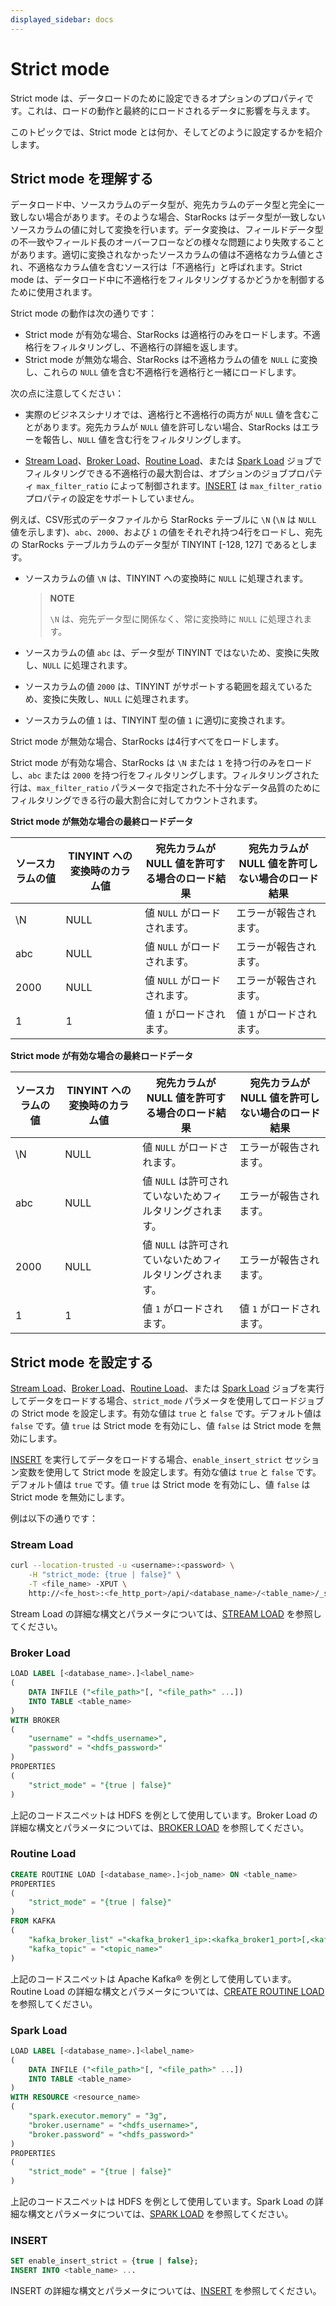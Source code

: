 ```yaml
---
displayed_sidebar: docs
---
```


# Strict mode

Strict mode は、データロードのために設定できるオプションのプロパティです。これは、ロードの動作と最終的にロードされるデータに影響を与えます。

このトピックでは、Strict mode とは何か、そしてどのように設定するかを紹介します。

## Strict mode を理解する

データロード中、ソースカラムのデータ型が、宛先カラムのデータ型と完全に一致しない場合があります。そのような場合、StarRocks はデータ型が一致しないソースカラムの値に対して変換を行います。データ変換は、フィールドデータ型の不一致やフィールド長のオーバーフローなどの様々な問題により失敗することがあります。適切に変換されなかったソースカラムの値は不適格なカラム値とされ、不適格なカラム値を含むソース行は「不適格行」と呼ばれます。Strict mode は、データロード中に不適格行をフィルタリングするかどうかを制御するために使用されます。

Strict mode の動作は次の通りです：

- Strict mode が有効な場合、StarRocks は適格行のみをロードします。不適格行をフィルタリングし、不適格行の詳細を返します。
- Strict mode が無効な場合、StarRocks は不適格カラムの値を `NULL` に変換し、これらの `NULL` 値を含む不適格行を適格行と一緒にロードします。

次の点に注意してください：

- 実際のビジネスシナリオでは、適格行と不適格行の両方が `NULL` 値を含むことがあります。宛先カラムが `NULL` 値を許可しない場合、StarRocks はエラーを報告し、`NULL` 値を含む行をフィルタリングします。

- [Stream Load](../../sql-reference/sql-statements/data-manipulation/STREAM_LOAD.md)、[Broker Load](../../sql-reference/sql-statements/data-manipulation/BROKER_LOAD.md)、[Routine Load](../../sql-reference/sql-statements/data-manipulation/CREATE_ROUTINE_LOAD.md)、または [Spark Load](../../sql-reference/sql-statements/data-manipulation/SPARK_LOAD.md) ジョブでフィルタリングできる不適格行の最大割合は、オプションのジョブプロパティ `max_filter_ratio` によって制御されます。[INSERT](../../sql-reference/sql-statements/data-manipulation/INSERT.md) は `max_filter_ratio` プロパティの設定をサポートしていません。

例えば、CSV形式のデータファイルから StarRocks テーブルに `\N` (`\N` は `NULL` 値を示します)、`abc`、`2000`、および `1` の値をそれぞれ持つ4行をロードし、宛先の StarRocks テーブルカラムのデータ型が TINYINT [-128, 127] であるとします。

- ソースカラムの値 `\N` は、TINYINT への変換時に `NULL` に処理されます。

  > **NOTE**
  >
  > `\N` は、宛先データ型に関係なく、常に変換時に `NULL` に処理されます。

- ソースカラムの値 `abc` は、データ型が TINYINT ではないため、変換に失敗し、`NULL` に処理されます。

- ソースカラムの値 `2000` は、TINYINT がサポートする範囲を超えているため、変換に失敗し、`NULL` に処理されます。

- ソースカラムの値 `1` は、TINYINT 型の値 `1` に適切に変換されます。

Strict mode が無効な場合、StarRocks は4行すべてをロードします。

Strict mode が有効な場合、StarRocks は `\N` または `1` を持つ行のみをロードし、`abc` または `2000` を持つ行をフィルタリングします。フィルタリングされた行は、`max_filter_ratio` パラメータで指定された不十分なデータ品質のためにフィルタリングできる行の最大割合に対してカウントされます。

**Strict mode が無効な場合の最終ロードデータ**

| ソースカラムの値 | TINYINT への変換時のカラム値 | 宛先カラムが NULL 値を許可する場合のロード結果 | 宛先カラムが NULL 値を許可しない場合のロード結果 |
| ---------------- | ----------------------------- | ----------------------------------------------- | ----------------------------------------------- |
| \N               | NULL                          | 値 `NULL` がロードされます。                    | エラーが報告されます。                          |
| abc              | NULL                          | 値 `NULL` がロードされます。                    | エラーが報告されます。                          |
| 2000             | NULL                          | 値 `NULL` がロードされます。                    | エラーが報告されます。                          |
| 1                | 1                             | 値 `1` がロードされます。                       | 値 `1` がロードされます。                       |

**Strict mode が有効な場合の最終ロードデータ**

| ソースカラムの値 | TINYINT への変換時のカラム値 | 宛先カラムが NULL 値を許可する場合のロード結果       | 宛先カラムが NULL 値を許可しない場合のロード結果 |
| ---------------- | ----------------------------- | --------------------------------------------------- | ----------------------------------------------- |
| \N               | NULL                          | 値 `NULL` がロードされます。                         | エラーが報告されます。                          |
| abc              | NULL                          | 値 `NULL` は許可されていないためフィルタリングされます。 | エラーが報告されます。                          |
| 2000             | NULL                          | 値 `NULL` は許可されていないためフィルタリングされます。 | エラーが報告されます。                          |
| 1                | 1                             | 値 `1` がロードされます。                           | 値 `1` がロードされます。                       |

## Strict mode を設定する

[Stream Load](../../loading/StreamLoad.md)、[Broker Load](../../loading/BrokerLoad.md)、[Routine Load](../../loading/RoutineLoad.md)、または [Spark Load](../../loading/SparkLoad.md) ジョブを実行してデータをロードする場合、`strict_mode` パラメータを使用してロードジョブの Strict mode を設定します。有効な値は `true` と `false` です。デフォルト値は `false` です。値 `true` は Strict mode を有効にし、値 `false` は Strict mode を無効にします。

[INSERT](../../loading/InsertInto.md) を実行してデータをロードする場合、`enable_insert_strict` セッション変数を使用して Strict mode を設定します。有効な値は `true` と `false` です。デフォルト値は `true` です。値 `true` は Strict mode を有効にし、値 `false` は Strict mode を無効にします。

例は以下の通りです：

### Stream Load

```Bash
curl --location-trusted -u <username>:<password> \
    -H "strict_mode: {true | false}" \
    -T <file_name> -XPUT \
    http://<fe_host>:<fe_http_port>/api/<database_name>/<table_name>/_stream_load
```

Stream Load の詳細な構文とパラメータについては、[STREAM LOAD](../../sql-reference/sql-statements/data-manipulation/STREAM_LOAD.md) を参照してください。

### Broker Load

```SQL
LOAD LABEL [<database_name>.]<label_name>
(
    DATA INFILE ("<file_path>"[, "<file_path>" ...])
    INTO TABLE <table_name>
)
WITH BROKER
(
    "username" = "<hdfs_username>",
    "password" = "<hdfs_password>"
)
PROPERTIES
(
    "strict_mode" = "{true | false}"
)
```

上記のコードスニペットは HDFS を例として使用しています。Broker Load の詳細な構文とパラメータについては、[BROKER LOAD](../../sql-reference/sql-statements/data-manipulation/BROKER_LOAD.md) を参照してください。

### Routine Load

```SQL
CREATE ROUTINE LOAD [<database_name>.]<job_name> ON <table_name>
PROPERTIES
(
    "strict_mode" = "{true | false}"
) 
FROM KAFKA
(
    "kafka_broker_list" ="<kafka_broker1_ip>:<kafka_broker1_port>[,<kafka_broker2_ip>:<kafka_broker2_port>...]",
    "kafka_topic" = "<topic_name>"
)
```

上記のコードスニペットは Apache Kafka® を例として使用しています。Routine Load の詳細な構文とパラメータについては、[CREATE ROUTINE LOAD](../../sql-reference/sql-statements/data-manipulation/CREATE_ROUTINE_LOAD.md) を参照してください。

### Spark Load

```SQL
LOAD LABEL [<database_name>.]<label_name>
(
    DATA INFILE ("<file_path>"[, "<file_path>" ...])
    INTO TABLE <table_name>
)
WITH RESOURCE <resource_name>
(
    "spark.executor.memory" = "3g",
    "broker.username" = "<hdfs_username>",
    "broker.password" = "<hdfs_password>"
)
PROPERTIES
(
    "strict_mode" = "{true | false}"   
)
```

上記のコードスニペットは HDFS を例として使用しています。Spark Load の詳細な構文とパラメータについては、[SPARK LOAD](../../sql-reference/sql-statements/data-manipulation/SPARK_LOAD.md) を参照してください。

### INSERT

```SQL
SET enable_insert_strict = {true | false};
INSERT INTO <table_name> ...
```

INSERT の詳細な構文とパラメータについては、[INSERT](../../sql-reference/sql-statements/data-manipulation/INSERT.md) を参照してください。